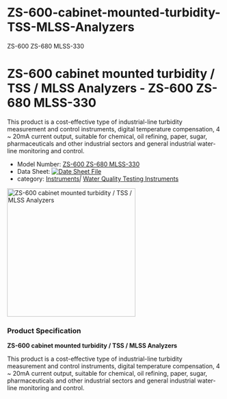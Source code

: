 # ZS-600-cabinet-mounted-turbidity-TSS-MLSS-Analyzers
ZS-600 ZS-680 MLSS-330

<h1>ZS-600 cabinet mounted turbidity / TSS / MLSS Analyzers - ZS-600 ZS-680 MLSS-330</h1>
<p>This product is a cost-effective type of industrial-line turbidity   measurement and control instruments, digital temperature compensation, 4   ~ 20mA current output, suitable for chemical, oil refining, paper,   sugar, pharmaceuticals and other industrial sectors and general   industrial water-line monitoring and control.</p>
<ul>
  <li>Model Number: <a href="http://www.isweek.com/product/zs-600-cabinet-mounted-turbidity-tss-mlss-analyzers-zs-600-zs-680-mlss-330_2003.html">ZS-600 ZS-680 MLSS-330</a></li>
  <li>Data Sheet: <a href="http://www.isweek.com/Uploads/20161010/57fb087761482.pdf" target="_blank"><img src="http://www.isweek.com/statics/front/img/icon-pdf.png" alt="Date Sheet File" /></a></li>
  <li>category:  <a href="http://www.isweek.com/wholesale/instruments_13">Instruments</a><em>|</em> <a href="http://www.isweek.com/wholesale/water-quality-testing-instruments_77">Water Quality Testing Instruments</a></li>
</ul>
<div>
  <div><a title="" rel="undefined"><img title="" src="http://www.isweek.com/Thumbs/300/0161010/57fb085fd21c8.jpg" data-src="/Uploads/20161010/57fb085fd21c8.jpg" alt="ZS-600 cabinet mounted turbidity / TSS / MLSS Analyzers" height="300" width="300" /></a>
    <div></div>
  </div>
  <div></div>
</div>
<h3>Product Specification</h3>
<p> <strong>ZS-600 cabinet mounted turbidity / TSS / MLSS Analyzers</strong></p>
<p> This product is a cost-effective type of   industrial-line turbidity measurement and control instruments, digital   temperature compensation, 4 ~ 20mA current output, suitable for   chemical, oil refining, paper, sugar, pharmaceuticals and other   industrial sectors and general industrial water-line monitoring and   control. </p>
<img alt="" src="http://www.isweek.com/statics/js/kindeditor-4.1.4/attached/image/20161010/20161010031730_95184.jpg" />
<p>&nbsp;</p>
